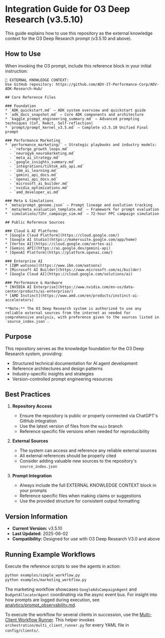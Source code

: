 # Integration Guide for O3 Deep Research (v3.5.10)

This guide explains how to use this repository as the external knowledge context for the O3 Deep Research prompt (v3.5.10 and above).

## How to Use

When invoking the O3 prompt, include this reference block in your initial instruction:

```
📘 EXTERNAL KNOWLEDGE CONTEXT:
Use GitHub repository: https://github.com/ADV-IT-Performance-Corp/ADV-ADK-Research-Hub/

## Core Reference Files

### Foundation
* `ADK_quickstart.md` — ADK system overview and quickstart guide
* `adk_docs_snapshot.md` — Core ADK components and architecture
* `kaggle_prompt_engineering_summary.md` — Advanced prompting techniques (CoT, ReAct, Self-reflection)
* `prompt/prompt_kernel_v3.5.md` — Complete v3.5.10 Unified Final prompt

### Performance Marketing
* `performance_marketing/` — Strategic playbooks and industry models:
  - `reforge_growth_loops.md`
  - `neurogym_neuromarketing.md`
  - `meta_ai_strategy.md`
  - `google_insights_summary.md`
  - `integrations/tiktok_ads_api.md`
  - `ibm_ai_learning.md`
  - `gemini_api_docs.md`
  - `openai_api_docs.md`
  - `microsoft_ai_builder.md`
  - `nvidia_optimizations.md`
  - `amd_developer_ai.md`

### Meta & Simulations
* `meta/prompt_genome.json` — Prompt lineage and evolution tracking
* `meta/meta_evaluation_template.md` — Framework for prompt evaluation
* `simulations/72hr_campaign_sim.md` — 72-hour PPC campaign simulation

## Public Reference Sources

### Cloud & AI Platforms
* [Google Cloud Platform](https://cloud.google.com/)
* [Google AI Studio](https://makersuite.google.com/app/home)
* [Vertex AI](https://cloud.google.com/vertex-ai)
* [Gemini API](https://ai.google.dev/gemini-api)
* [OpenAI Platform](https://platform.openai.com/)

### Enterprise AI
* [IBM watsonx](https://www.ibm.com/watsonx)
* [Microsoft AI Builder](https://www.microsoft.com/ai/builder)
* [Google Cloud AI](https://cloud.google.com/solutions/ai)

### Performance & Hardware
* [NVIDIA AI Enterprise](https://www.nvidia.com/en-us/data-center/products/ai-enterprise/)
* [AMD Instinct](https://www.amd.com/en/products/instinct-ai-accelerators)

**Note:** The O3 Deep Research system is authorized to use any reliable external sources from the internet as needed for comprehensive analysis, with preference given to the sources listed in `source_index.json`.
```

## Purpose

This repository serves as the knowledge foundation for the O3 Deep Research system, providing:
- Structured technical documentation for AI agent development
- Reference architectures and design patterns
- Industry-specific insights and strategies
- Version-controlled prompt engineering resources

## Best Practices

1. **Repository Access**
   - Ensure the repository is public or properly connected via ChatGPT's GitHub integration
   - Use the latest version of files from the `main` branch
   - Reference specific file versions when needed for reproducibility

2. **External Sources**
   - The system can access and reference any reliable external sources
   - All external references should be properly cited
   - Consider adding valuable new sources to the repository's `source_index.json`

3. **Prompt Integration**
   - Always include the full EXTERNAL KNOWLEDGE CONTEXT block in your prompts
   - Reference specific files when making claims or suggestions
   - Use the provided structure for consistent output formatting

## Version Information
- **Current Version:** v3.5.10
- **Last Updated:** 2025-06-02
- **Compatibility:** Designed for use with O3 Deep Research V3.0 and above

## Running Example Workflows

Execute the reference scripts to see the agents in action:

```bash
python examples/simple_workflow.py
python examples/marketing_workflow.py
```

The marketing workflow showcases `GoogleAdsCampaignAgent` and
`BudgetAllocatorAgent` coordinating via the async event bus.
For insight into how prompts are logged during execution, see
[analytics/prompt_observability.md](analytics/prompt_observability.md).

To execute the workflow for several clients in succession, use the
[Multi-Client Workflow Runner](orchestration/multi_client.md). This helper
invokes `orchestration/multi_client_runner.py` for every YAML file in
`config/clients/`.
